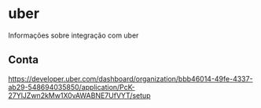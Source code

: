 # uber
Informações sobre integração com uber

## Conta
https://developer.uber.com/dashboard/organization/bbb46014-49fe-4337-ab29-548694035850/application/PcK-27YlJZwn2kMw1X0vAWABNE7UfVYT/setup
